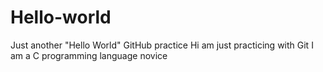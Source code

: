 # Hello-world
Just another "Hello World" GitHub practice
Hi am just practicing with Git 
I am a C programming language novice
